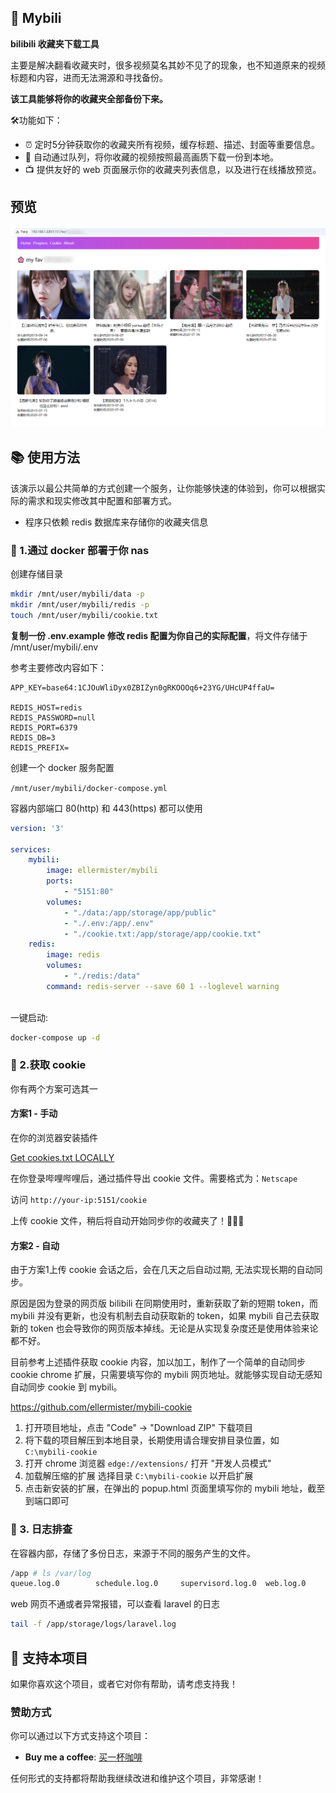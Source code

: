 ## 🎥 Mybili

**bilibili 收藏夹下载工具**

主要是解决翻看收藏夹时，很多视频莫名其妙不见了的现象，也不知道原来的视频标题和内容，进而无法溯源和寻找备份。

**该工具能够将你的收藏夹全部备份下来。**

🛠️功能如下：

- ⏰ 定时5分钟获取你的收藏夹所有视频，缓存标题、描述、封面等重要信息。
- 🚀 自动通过队列，将你收藏的视频按照最高画质下载一份到本地。
- 📺 提供友好的 web 页面展示你的收藏夹列表信息，以及进行在线播放预览。


## 预览

![preview](./preview.png)


## 📚 使用方法

该演示以最公共简单的方式创建一个服务，让你能够快速的体验到，你可以根据实际的需求和现实修改其中配置和部署方式。

- 程序只依赖 redis 数据库来存储你的收藏夹信息

### 🐳 1.通过 docker 部署于你 nas

创建存储目录
```bash
mkdir /mnt/user/mybili/data -p
mkdir /mnt/user/mybili/redis -p
touch /mnt/user/mybili/cookie.txt
```


**复制一份 .env.example 修改 redis 配置为你自己的实际配置**，将文件存储于 /mnt/user/mybili/.env

参考主要修改内容如下：
```
APP_KEY=base64:1CJOuWliDyx0ZBIZyn0gRKOOOq6+23YG/UHcUP4ffaU=

REDIS_HOST=redis
REDIS_PASSWORD=null
REDIS_PORT=6379
REDIS_DB=3
REDIS_PREFIX=
```


创建一个 docker 服务配置

 `/mnt/user/mybili/docker-compose.yml`

 容器内部端口 80(http) 和 443(https) 都可以使用

```yml
version: '3'

services: 
    mybili:
        image: ellermister/mybili
        ports:
            - "5151:80"
        volumes:
            - "./data:/app/storage/app/public"
            - "./.env:/app/.env"
            - "./cookie.txt:/app/storage/app/cookie.txt"
    redis:
        image: redis
        volumes:
            - "./redis:/data"
        command: redis-server --save 60 1 --loglevel warning
        
```

一键启动:
```bash
docker-compose up -d
```

### 🍪 2.获取 cookie

你有两个方案可选其一

#### 方案1 - 手动

在你的浏览器安装插件

[Get cookies.txt LOCALLY](https://chrome.google.com/webstore/detail/cclelndahbckbenkjhflpdbgdldlbecc)

在你登录哔哩哔哩后，通过插件导出 cookie 文件。需要格式为：`Netscape`

访问 `http://your-ip:5151/cookie`

上传 cookie 文件，稍后将自动开始同步你的收藏夹了！🍡🍡🍡


#### 方案2 - 自动

由于方案1上传 cookie 会话之后，会在几天之后自动过期, 无法实现长期的自动同步。

原因是因为登录的网页版 bilibili 在同期使用时，重新获取了新的短期 token，而 mybili 并没有更新，也没有机制去自动获取新的 token，如果 mybili 自己去获取新的 token 也会导致你的网页版本掉线。无论是从实现复杂度还是使用体验来论都不好。

目前参考上述插件获取 cookie 内容，加以加工，制作了一个简单的自动同步 cookie chrome 扩展，只需要填写你的 mybili 网页地址。就能够实现自动无感知自动同步 cookie 到 mybili。

https://github.com/ellermister/mybili-cookie

1. 打开项目地址，点击 "Code" -> "Download ZIP" 下载项目
2. 将下载的项目解压到本地目录，长期使用请合理安排目录位置，如 `C:\mybili-cookie`
3. 打开 chrome 浏览器 `edge://extensions/` 打开 "开发人员模式"
4. 加载解压缩的扩展 选择目录 `C:\mybili-cookie` 以开启扩展
5. 点击新安装的扩展，在弹出的 popup.html 页面里填写你的 mybili 地址，截至到端口即可


### 📝 3. 日志排查

在容器内部，存储了多份日志，来源于不同的服务产生的文件。
```bash
/app # ls /var/log
queue.log.0        schedule.log.0     supervisord.log.0  web.log.0
```

web
网页不通或者异常报错，可以查看 laravel 的日志
```bash
tail -f /app/storage/logs/laravel.log
```

## 💓 支持本项目

如果你喜欢这个项目，或者它对你有帮助，请考虑支持我！

### 赞助方式

你可以通过以下方式支持这个项目：

- **Buy me a coffee**: [买一杯咖啡](https://buymeacoffee.com/ellermister)

任何形式的支持都将帮助我继续改进和维护这个项目，非常感谢！